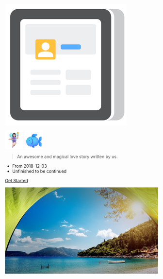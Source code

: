 ![logo](static/blog.svg)

![logo](static/fairy.png) ![logo](static/fish.png)

> An awesome and magical love story written by us.

- From 2018-12-03
- Unfinished to be continued

[Get Started](homepage.md)

![](static/cover.jpg)
